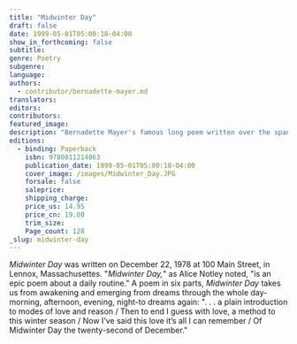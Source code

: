 ```yaml
---
title: "Midwinter Day"
draft: false
date: 1999-05-01T05:00:18-04:00
show_in_forthcoming: false
subtitle:
genre: Poetry
subgenre:
language:
authors:
  - contributor/bernadette-mayer.md
translators:
editors:
contributors:
featured_image:
description: "Bernadette Mayer's famous long poem written over the span of a day. "
editions:
  - binding: Paperback
    isbn: 9780811214063
    publication_date: 1999-05-01T05:00:18-04:00
    cover_image: /images/Midwinter_Day.JPG
    forsale: false
    saleprice:
    shipping_charge:
    price_us: 14.95
    price_cn: 19.00
    trim_size:
    Page_count: 128
_slug: midwinter-day
---
```


_Midwinter Day_ was written on December 22, 1978 at 100 Main Street, in Lennox, Massachusettes. "_Midwinter Day,_" as Alice Notley noted, "is an epic poem about a daily routine." A poem in six parts, _Midwinter Day_ takes us from awakening and emerging from dreams through the whole day-morning, afternoon, evening, night-to dreams again: ". . . a plain introduction to modes of love and reason / Then to end I guess with love, a method to this winter season / Now I’ve said this love it’s all I can remember / Of Midwinter Day the twenty-second of December."

